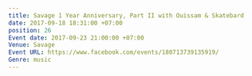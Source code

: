 ```yaml
---
title: Savage 1 Year Anniversary, Part II with Ouissam & Skatebard
date: 2017-09-18 18:31:00 +07:00
position: 26
Event date: 2017-09-23 21:00:00 +07:00
Venue: Savage
Event URL: https://www.facebook.com/events/180713739135919/
Genre: music
---
```


